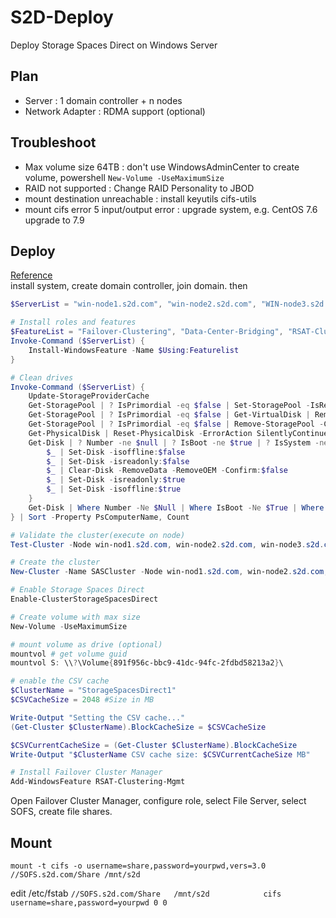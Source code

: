 # S2D-Deploy
Deploy Storage Spaces Direct on Windows Server

## Plan  
- Server : 1 domain controller + n nodes
- Network Adapter : RDMA support (optional)

## Troubleshoot
- Max volume size 64TB : don't use WindowsAdminCenter to create volume, powershell `New-Volume -UseMaximumSize`
- RAID not supported : Change RAID Personality to JBOD
- mount destination unreachable : install keyutils cifs-utils
- mount cifs error 5 input/output error : upgrade system, e.g. CentOS 7.6 upgrade to 7.9

## Deploy
[Reference](https://learn.microsoft.com/en-us/windows-server/storage/storage-spaces/deploy-storage-spaces-direct?source=docs)  
install system, create domain controller, join domain. then
```powershell
$ServerList = "win-node1.s2d.com", "win-node2.s2d.com", "WIN-node3.s2d.com"

# Install roles and features
$FeatureList = "Failover-Clustering", "Data-Center-Bridging", "RSAT-Clustering-PowerShell", "Hyper-V", "Hyper-V-PowerShell", "FS-FileServer" # Hyper-V is optional if deploying with virtual machines
Invoke-Command ($ServerList) {
    Install-WindowsFeature -Name $Using:Featurelist
}

# Clean drives
Invoke-Command ($ServerList) {
    Update-StorageProviderCache
    Get-StoragePool | ? IsPrimordial -eq $false | Set-StoragePool -IsReadOnly:$false -ErrorAction SilentlyContinue
    Get-StoragePool | ? IsPrimordial -eq $false | Get-VirtualDisk | Remove-VirtualDisk -Confirm:$false -ErrorAction SilentlyContinue
    Get-StoragePool | ? IsPrimordial -eq $false | Remove-StoragePool -Confirm:$false -ErrorAction SilentlyContinue
    Get-PhysicalDisk | Reset-PhysicalDisk -ErrorAction SilentlyContinue
    Get-Disk | ? Number -ne $null | ? IsBoot -ne $true | ? IsSystem -ne $true | ? PartitionStyle -ne RAW | % {
        $_ | Set-Disk -isoffline:$false
        $_ | Set-Disk -isreadonly:$false
        $_ | Clear-Disk -RemoveData -RemoveOEM -Confirm:$false
        $_ | Set-Disk -isreadonly:$true
        $_ | Set-Disk -isoffline:$true
    }
    Get-Disk | Where Number -Ne $Null | Where IsBoot -Ne $True | Where IsSystem -Ne $True | Where PartitionStyle -Eq RAW | Group -NoElement -Property FriendlyName
} | Sort -Property PsComputerName, Count

# Validate the cluster(execute on node)
Test-Cluster -Node win-nod1.s2d.com, win-node2.s2d.com, win-node3.s2d.com -Include "Storage Spaces Direct", "Inventory"

# Create the cluster
New-Cluster -Name SASCluster -Node win-nod1.s2d.com, win-node2.s2d.com, win-node3.s2d.com -NoStorage

# Enable Storage Spaces Direct
Enable-ClusterStorageSpacesDirect

# Create volume with max size
New-Volume -UseMaximumSize

# mount volume as drive (optional)
mountvol # get volume guid
mountvol S: \\?\Volume{891f956c-bbc9-41dc-94fc-2fdbd58213a2}\

# enable the CSV cache
$ClusterName = "StorageSpacesDirect1"
$CSVCacheSize = 2048 #Size in MB

Write-Output "Setting the CSV cache..."
(Get-Cluster $ClusterName).BlockCacheSize = $CSVCacheSize

$CSVCurrentCacheSize = (Get-Cluster $ClusterName).BlockCacheSize
Write-Output "$ClusterName CSV cache size: $CSVCurrentCacheSize MB"

# Install Failover Cluster Manager
Add-WindowsFeature RSAT-Clustering-Mgmt
```
Open Failover Cluster Manager, configure role, select File Server, select SOFS, create file shares.

## Mount

`mount -t cifs -o username=share,password=yourpwd,vers=3.0 //SOFS.s2d.com/Share /mnt/s2d`

edit /etc/fstab
`//SOFS.s2d.com/Share   /mnt/s2d            cifs    username=share,password=yourpwd 0 0`
